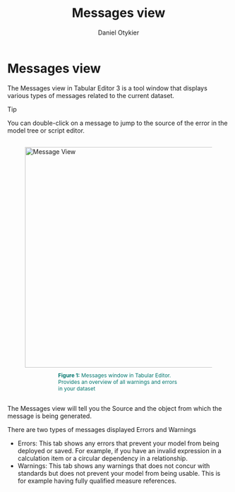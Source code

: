 ﻿---
uid: messages-view
title: Messages view
author: Daniel Otykier
updated: 2021-09-08
applies_to:
  editions:
    - edition: Desktop
    - edition: Business
    - edition: Enterprise
---
# Messages view

The Messages view in Tabular Editor 3 is a tool window that displays various types of messages related to the current dataset. 

> [!TIP]
> You can double-click on a message to jump to the source of the error in the model tree or script editor.

<figure style="padding-top: 15px;">
  <img class="noscale" src="~/assets/images/user-interface/messages-view.png" alt="Message View" style="width: 500px;"/>
  <figcaption style="font-size: 12px; padding-top: 10px; padding-bottom: 15px; padding-left: 75px; padding-right: 75px; color:#00766e"><strong>Figure 1:</strong> Messages window in Tabular Editor. Provides an overview of all warnings and errors in your dataset </figcaption>
</figure>


The Messages view will tell you the Source and the object from which the message is being generated. 

There are two types of messages displayed Errors and Warnings
- Errors: This tab shows any errors that prevent your model from being deployed or saved. For example, if you have an invalid expression in a calculation item or a circular dependency in a relationship. 
- Warnings: This tab shows any warnings that does not concur with standards but does not prevent your model from being usable. This is for example having fully qualified measure references.